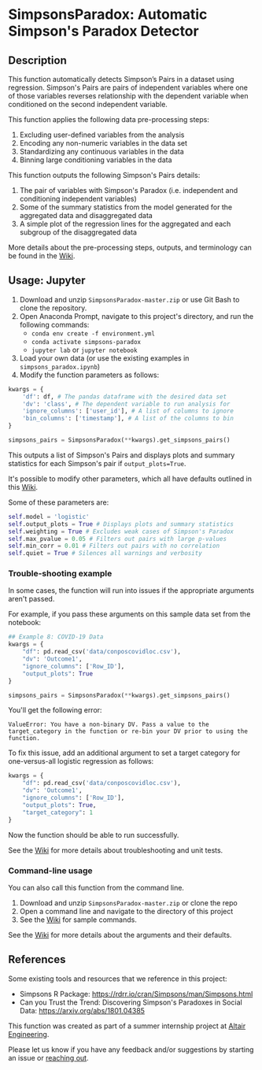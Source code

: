 # SimpsonsParadox: Automatic Simpson's Paradox Detector

## Description
This function automatically detects Simpson’s Pairs in a dataset using regression. Simpson's Pairs are pairs of independent variables where one of those variables reverses relationship with the dependent variable when conditioned on the second independent variable.

This function applies the following data pre-processing steps:
1. Excluding user-defined variables from the analysis 
2. Encoding any non-numeric variables in the data set 
3. Standardizing any continuous variables in the data
4. Binning large conditioning variables in the data

This function outputs the following Simpson's Pairs details:
1. The pair of variables with Simpson's Paradox (i.e. independent and conditioning independent variables)
2. Some of the summary statistics from the model generated for the aggregated data and disaggregated data
3. A simple plot of the regression lines for the aggregated and each subgroup of the disaggregated data

More details about the pre-processing steps, outputs, and terminology can be found in the [Wiki](https://github.com/ehart-altair/SimpsonsParadox/wiki).

## Usage: Jupyter
1.	Download and unzip ``SimpsonsParadox-master.zip`` or use Git Bash to clone the repository.
2.	Open Anaconda Prompt, navigate to this project's directory, and run the following commands:
    * `conda env create -f environment.yml`
    * `conda activate simpsons-paradox`
    * `jupyter lab` or `jupyter notebook`
3. Load your own data (or use the existing examples in ```simpsons_paradox.ipynb```)
4. Modify the function parameters as follows: 
```python
kwargs = {
    'df': df, # The pandas dataframe with the desired data set
    'dv': 'class', # The dependent variable to run analysis for
    'ignore_columns': ['user_id'], # A list of columns to ignore
    'bin_columns': ['timestamp'], # A list of the columns to bin
}

simpsons_pairs = SimpsonsParadox(**kwargs).get_simpsons_pairs()
```
This outputs a list of Simpson's Pairs and displays plots and summary statistics for each Simpson's pair if ```output_plots=True```.

It's possible to modify other parameters, which all have defaults outlined in this [Wiki](https://github.com/ehart-altair/SimpsonsParadox/wiki/Arguments).

Some of these parameters are:
```python
self.model = 'logistic'
self.output_plots = True # Displays plots and summary statistics
self.weighting = True # Excludes weak cases of Simpson's Paradox
self.max_pvalue = 0.05 # Filters out pairs with large p-values
self.min_corr = 0.01 # Filters out pairs with no correlation
self.quiet = True # Silences all warnings and verbosity
```

### Trouble-shooting example
In some cases, the function will run into issues if the appropriate arguments aren't passed. 

For example, if you pass these arguments on this sample data set from the notebook:
```python
## Example 8: COVID-19 Data
kwargs = {
    "df": pd.read_csv('data/conposcovidloc.csv'),
    "dv": 'Outcome1',
    "ignore_columns": ['Row_ID'],
    "output_plots": True
}

simpsons_pairs = SimpsonsParadox(**kwargs).get_simpsons_pairs()

```
You'll get the following error:
```
ValueError: You have a non-binary DV. Pass a value to the target_category in the function or re-bin your DV prior to using the function.
```
To fix this issue, add an additional argument to set a target category for one-versus-all logistic regression as follows:
```python 
kwargs = {
    "df": pd.read_csv('data/conposcovidloc.csv'),
    "dv": 'Outcome1',
    "ignore_columns": ['Row_ID'],
    "output_plots": True,
    "target_category": 1
}
```
Now the function should be able to run successfully.

See the [Wiki](https://github.com/ehart-altair/SimpsonsParadox/wiki) for more details about troubleshooting and unit tests.

### Command-line usage
You can also call this function from the command line.
1.	Download and unzip ``SimpsonsParadox-master.zip`` or clone the repo
2.	Open a command line and navigate to the directory of this project
3.  See the [Wiki](https://github.com/ehart-altair/SimpsonsParadox/wiki) for sample commands.

See the [Wiki](https://github.com/ehart-altair/SimpsonsParadox/wiki) for more details about the arguments and their defaults.

## References
Some existing tools and resources that we reference in this project:
* Simpsons R Package: https://rdrr.io/cran/Simpsons/man/Simpsons.html
* Can you Trust the Trend: Discovering Simpson's Paradoxes in Social Data: https://arxiv.org/abs/1801.04385

This function was created as part of a summer internship project at [Altair Engineering](https://altair.com/).

Please let us know if you have any feedback and/or suggestions by starting an issue or [reaching out](mailto:walaamar@outlook.com).
